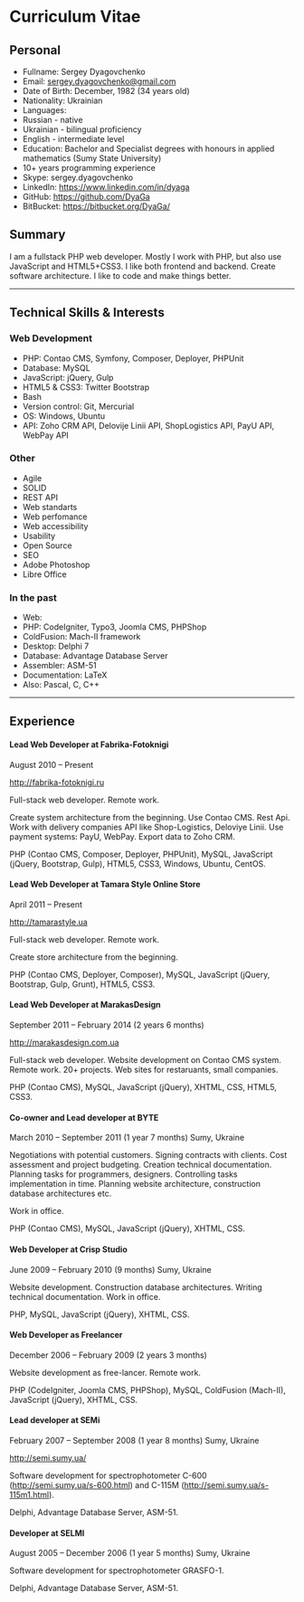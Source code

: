 # Curriculum Vitae

## Personal

* Fullname: Sergey Dyagovchenko
* Email: sergey.dyagovchenko@gmail.com
* Date of Birth: December, 1982 (34 years old)
* Nationality: Ukrainian
* Languages: 
 * Russian - native
 * Ukrainian - bilingual proficiency
 * English - intermediate level
* Education: Bachelor and Specialist degrees with honours in applied mathematics (Sumy State University)
* 10+ years programming experience
* Skype: sergey.dyagovchenko
* LinkedIn: https://www.linkedin.com/in/dyaga
* GitHub: https://github.com/DyaGa
* BitBucket: https://bitbucket.org/DyaGa/

## Summary

I am a fullstack PHP web developer. Mostly I work with PHP, but also use JavaScript and HTML5+CSS3. I like both frontend and backend. Create software architecture. I like to code and make things better.

___

## Technical Skills & Interests

### Web Development
 
* PHP: Contao CMS, Symfony, Composer, Deployer, PHPUnit
* Database: MySQL
* JavaScript: jQuery, Gulp
* HTML5 & CSS3: Twitter Bootstrap
* Bash
* Version control: Git, Mercurial
* OS: Windows, Ubuntu
* API: Zoho CRM API, Delovije Linii API, ShopLogistics API, PayU API, WebPay API

### Other

* Agile
* SOLID
* REST API
* Web standarts
* Web perfomance
* Web accessibility
* Usability
* Open Source
* SEO
* Adobe Photoshop
* Libre Office

### In the past

* Web:
 * PHP: CodeIgniter, Typo3, Joomla CMS, PHPShop
 * ColdFusion: Mach-II framework
* Desktop: Delphi 7
* Database: Advantage Database Server
* Assembler: ASM-51
* Documentation: LaTeX
* Also: Pascal, C, C++

___

## Experience

#### Lead Web Developer at Fabrika-Fotoknigi
August 2010 – Present

http://fabrika-fotoknigi.ru

Full-stack web developer. Remote work.

Create system architecture from the beginning. Use Contao CMS. Rest Api. Work with delivery companies API like Shop-Logistics, Deloviye Linii. Use payment systems: PayU, WebPay. Export data to Zoho CRM.

PHP (Contao CMS, Composer, Deployer, PHPUnit), MySQL, JavaScript (jQuery, Bootstrap, Gulp), HTML5, CSS3, Windows, Ubuntu, CentOS.

#### Lead Web Developer at Tamara Style Online Store
April 2011 – Present

http://tamarastyle.ua

Full-stack web developer. Remote work. 

Create store architecture from the beginning.

PHP (Contao CMS, Deployer, Composer), MySQL, JavaScript (jQuery, Bootstrap, Gulp, Grunt), HTML5, CSS3.

#### Lead Web Developer at MarakasDesign
September 2011 – February 2014 (2 years 6 months)

http://marakasdesign.com.ua

Full-stack web developer. Website development on Contao CMS system. Remote work.
20+ projects. Web sites for restaruants, small companies.

PHP (Contao CMS), MySQL, JavaScript (jQuery), XHTML, CSS, HTML5, CSS3.

#### Co-owner and Lead developer at BYTE
March 2010 – September 2011 (1 year 7 months) Sumy, Ukraine

Negotiations with potential customers. Signing contracts with clients. Cost assessment and project budgeting. Creation technical documentation. Planning tasks for programmers, designers. Controlling tasks implementation in time. Planning website architecture, construction database architectures etc.

Work in office.

PHP (Contao CMS), MySQL, JavaScript (jQuery), XHTML, CSS.

#### Web Developer at Crisp Studio
June 2009 – February 2010 (9 months) Sumy, Ukraine

Website development. Construction database architectures. Writing technical documentation. Work in office.

PHP, MySQL, JavaScript (jQuery), XHTML, CSS.

#### Web Developer as Freelancer
December 2006 – February 2009 (2 years 3 months)

Website development as free-lancer. Remote work.

PHP (CodeIgniter, Joomla CMS, PHPShop), MySQL, ColdFusion (Mach-II), JavaScript (jQuery), XHTML, CSS.

#### Lead developer at SEMi
February 2007 – September 2008 (1 year 8 months) Sumy, Ukraine

http://semi.sumy.ua/

Software development for spectrophotometer C-600 (http://semi.sumy.ua/s-600.html) and C-115M (http://semi.sumy.ua/s-115m1.html).

Delphi, Advantage Database Server, ASM-51.

#### Developer at SELMI
August 2005 – December 2006 (1 year 5 months) Sumy, Ukraine

Software development for spectrophotometer GRASFO-1.

Delphi, Advantage Database Server, ASM-51.
